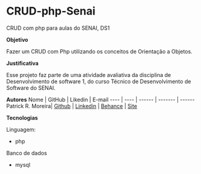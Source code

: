 # CRUD-php-Senai
CRUD com php para aulas do SENAI, DS1

**Objetivo**

Fazer um CRUD com Php utilizando os conceitos de Orientação a Objetos.

**Justificativa**

Esse projeto faz parte de uma atividade avaliativa da disciplina de Desenvolvimento de software 1, do curso Técnico de Desenvolvimento de Software do SENAI.

**Autores**
Nome | GitHub | Likedin | E-mail
---- | ---- | ------ | ------- | ------
Patrick R. Moreira| [Github](https://www.linkedin.com/in/ptkm1) | [Linkedin](github.com/ptkm1) | [Behance](behance.net/ptkm1) | [Site](http://ptkfolio.rf.gd)

**Tecnologias**

Linguagem:

- php

Banco de dados

- mysql

